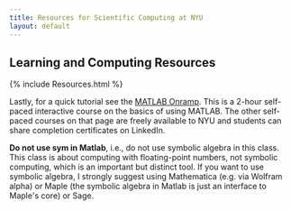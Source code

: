 ```yaml
---
title: Resources for Scientific Computing at NYU
layout: default
---
```

## Learning and Computing Resources

{% include Resources.html %}

Lastly, for a quick tutorial see the [MATLAB Onramp](https://matlabacademy.mathworks.com). This is a 2-hour self-paced interactive course on the basics of using MATLAB. The other self-paced courses on that page are freely available to NYU and students can share completion certificates on LinkedIn.

**Do not use sym in Matlab**, i.e., do not use symbolic algebra in this class. This class is about computing with floating-point numbers, not symbolic computing, which is an important but distinct tool. If you want to use symbolic algebra, I strongly suggest using Mathematica (e.g. via Wolfram alpha) or Maple (the symbolic algebra in Matlab is just an interface to Maple's core) or Sage.
